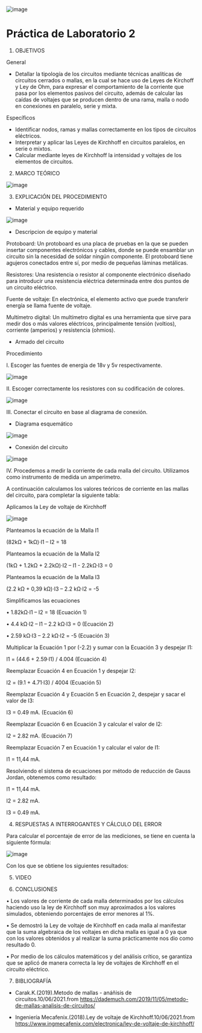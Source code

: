 ![image](https://user-images.githubusercontent.com/84390820/121572442-d0a57780-c9e9-11eb-8dd4-14f9354a6f6d.png)

# Práctica de Laboratorio 2

1. OBJETIVOS

General

* Detallar la tipología de los circuitos mediante técnicas analíticas de circuitos cerrados o mallas, en la cual se hace uso de Leyes de Kirchoff y Ley de Ohm, para expresar el comportamiento de la corriente que pasa por los elementos pasivos del circuito, además de calcular las caídas de voltajes que se producen dentro de una rama, malla o nodo en conexiones en paralelo, serie y mixta.  

Específicos

* Identificar nodos, ramas y mallas correctamente en los tipos de circuitos eléctricos.
* Interpretar y aplicar las Leyes de Kirchhoff en circuitos paralelos, en serie o mixtos.
* Calcular mediante leyes de Kirchhoff la intensidad y voltajes de los elementos de circuitos.

2. MARCO TEÓRICO

![image](https://user-images.githubusercontent.com/85137398/121629514-f4e07300-ca40-11eb-8f37-d9dc20317286.png)

3. EXPLICACIÓN DEL PROCEDIMIENTO

* Material y equipo requerido

![image](https://user-images.githubusercontent.com/85137398/121629786-8bad2f80-ca41-11eb-8c22-37f5822e950c.png)

* Descripcion de equipo y material

Protoboard: Un protoboard es una placa de pruebas en la que se pueden insertar componentes electrónicos y cables, donde se puede ensamblar un circuito sin la necesidad de soldar ningún componente. El protoboard tiene agujeros conectados entre sí, por medio de pequeñas láminas metálicas.

Resistores: Una resistencia o resistor al componente electrónico diseñado para introducir una resistencia eléctrica determinada entre dos puntos de un circuito eléctrico.

Fuente de voltaje: En electrónica, el elemento activo que puede transferir energía se llama fuente de voltaje.

Multímetro digital: Un multímetro digital es una herramienta que sirve para medir dos o más valores eléctricos, principalmente tensión (voltios), corriente (amperios) y resistencia (ohmios).

* Armado del circuito

Procedimiento

I. Escoger las fuentes de energia de 18v y 5v respectivamente.

![image](https://user-images.githubusercontent.com/85137398/121630400-afbd4080-ca42-11eb-9be2-7f3fa43c8902.png)

II. Escoger correctamente los resistores con su codificación de colores.

![image](https://user-images.githubusercontent.com/85137398/121630515-eabf7400-ca42-11eb-8084-eb3a272bf587.png)

III. Conectar el circuito en base al diagrama de conexión.

* Diagrama esquemático

![image](https://user-images.githubusercontent.com/85137398/121630611-12aed780-ca43-11eb-82db-47217e2cd336.png)

* Conexión del circuito

![image](https://user-images.githubusercontent.com/85137398/121630859-910b7980-ca43-11eb-9a13-c3c1e66a569c.png)

IV. Procedemos a medir la corriente de cada malla del circuito. Utilizamos como instrumento de medida un amperimetro.

A continuación calculamos los valores teóricos de corriente en las mallas del circuito, para completar la siguiente tabla:

Aplicamos la Ley de voltaje de Kirchhoff 

![image](https://user-images.githubusercontent.com/85137398/121634958-15adc600-ca4b-11eb-86c5-eeaf52a14517.png)

Planteamos la ecuación de la Malla I1

(82kΩ + 1kΩ)·I1 – I2 = 18

Planteamos la ecuación de la Malla I2

(1kΩ + 1.2kΩ + 2.2kΩ)·I2 – I1 - 2.2kΩ·I3 = 0

Planteamos la ecuación de la Malla I3

(2.2 kΩ + 0,39 kΩ)·I3 – 2.2 kΩ·I2 = -5

Simplificamos las ecuaciones

•	1.82kΩ·I1 – I2 = 18 (Ecuación 1)

•	4.4 kΩ·I2 – I1 – 2.2 kΩ·I3 = 0 (Ecuación 2)

•	2.59 kΩ·I3 – 2.2 kΩ·I2 = -5 (Ecuación 3)

Multiplicar la Ecuación 1 por (-2.2) y sumar con la Ecuación 3 y despejar I1:

I1 = (44.6 + 2.59·I1) / 4.004 (Ecuación 4)

Reemplazar Ecuación 4 en Ecuación 1 y despejar I2:

I2 = (9.1 + 4.71·I3) / 4004 (Ecuación 5)

Reemplazar Ecuación 4 y Ecuación 5 en Ecuación 2, despejar y sacar el valor de I3:

I3 = 0.49 mA. (Ecuación 6)

Reemplazar Ecuación 6 en Ecuación 3 y calcular el valor de I2:

I2 = 2.82 mA. (Ecuación 7)

Reemplazar Ecuación 7 en Ecuación 1 y calcular el valor de I1:

I1 = 11,44 mA.

Resolviendo el sistema de ecuaciones por método de reducción de Gauss Jordan, obtenemos como resultado:

I1 = 11,44 mA.

I2 = 2.82 mA. 

I3 = 0.49 mA.


4. RESPUESTAS A INTERROGANTES Y CÁLCULO DEL ERROR

Para calcular el porcentaje de error de las mediciones, se tiene en cuenta la siguiente fórmula:

![image](https://user-images.githubusercontent.com/85137398/121631171-2e66ad80-ca44-11eb-8e72-d3a386c3d334.png)

Con los que se obtiene los siguientes resultados:

5. VIDEO

6. CONCLUSIONES

•	Los valores de corriente de cada malla determinados por los cálculos haciendo uso la ley de Kirchhoff son muy aproximados a los valores simulados, obteniendo porcentajes de error menores al 1%.

•	Se demostró la Ley de voltaje de Kirchhoff en cada malla al manifestar que la suma algebraica de los voltajes en dicha malla es igual a 0 ya que con los valores obtenidos y al realizar la suma prácticamente nos dio como resultado 0.

•	Por medio de los cálculos matemáticos y del análisis crítico, se garantiza que se aplicó de manera correcta la ley de voltajes de Kirchhoff en el circuito eléctrico.


7. BIBLIOGRAFÍA

* Carak.K.(2019).Metodo de mallas - anáñisis de circuitos.10/06/2021.from https://dademuch.com/2019/11/05/metodo-de-mallas-analisis-de-circuitos/

* Ingeniería Mecafenix.(2018).Ley de voltaje de Kirchhoff.10/06/2021.from https://www.ingmecafenix.com/electronica/ley-de-voltaje-de-kirchhoff/





